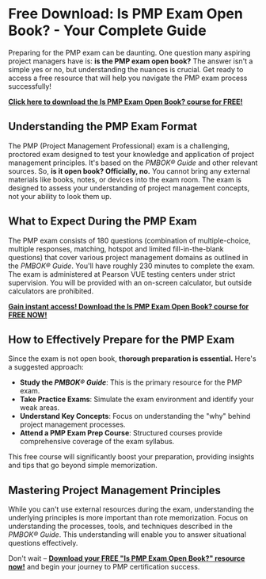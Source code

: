 # Free Download: Is PMP Exam Open Book? - Your Complete Guide

Preparing for the PMP exam can be daunting. One question many aspiring project managers have is: **is the PMP exam open book?** The answer isn't a simple yes or no, but understanding the nuances is crucial. Get ready to access a free resource that will help you navigate the PMP exam process successfully!

[**Click here to download the Is PMP Exam Open Book? course for FREE!**](https://udemywork.com/is-pmp-exam-open-book)

## Understanding the PMP Exam Format

The PMP (Project Management Professional) exam is a challenging, proctored exam designed to test your knowledge and application of project management principles. It's based on the *PMBOK® Guide* and other relevant sources. So, **is it open book? Officially, no.** You cannot bring any external materials like books, notes, or devices into the exam room. The exam is designed to assess your understanding of project management concepts, not your ability to look them up.

## What to Expect During the PMP Exam

The PMP exam consists of 180 questions (combination of multiple-choice, multiple responses, matching, hotspot and limited fill-in-the-blank questions) that cover various project management domains as outlined in the *PMBOK® Guide*. You'll have roughly 230 minutes to complete the exam. The exam is administered at Pearson VUE testing centers under strict supervision. You will be provided with an on-screen calculator, but outside calculators are prohibited.

[**Gain instant access! Download the Is PMP Exam Open Book? course for FREE NOW!**](https://udemywork.com/is-pmp-exam-open-book)

## How to Effectively Prepare for the PMP Exam

Since the exam is not open book, **thorough preparation is essential.** Here's a suggested approach:

*   **Study the *PMBOK® Guide***: This is the primary resource for the PMP exam.
*   **Take Practice Exams**: Simulate the exam environment and identify your weak areas.
*   **Understand Key Concepts**: Focus on understanding the "why" behind project management processes.
*   **Attend a PMP Exam Prep Course**: Structured courses provide comprehensive coverage of the exam syllabus.

This free course will significantly boost your preparation, providing insights and tips that go beyond simple memorization.

## Mastering Project Management Principles

While you can't use external resources during the exam, understanding the underlying principles is more important than rote memorization. Focus on understanding the processes, tools, and techniques described in the *PMBOK® Guide*. This understanding will enable you to answer situational questions effectively.

Don't wait – **[Download your FREE "Is PMP Exam Open Book?" resource now!](https://udemywork.com/is-pmp-exam-open-book)** and begin your journey to PMP certification success.
